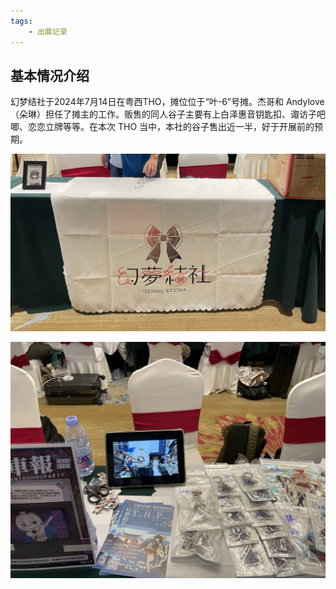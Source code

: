 ```yaml
---
tags:
    - 出展记录
---
```


## 基本情况介绍

幻梦结社于2024年7月14日在粤西THO，摊位位于“叶-6”号摊。杰哥和 Andylove（朵琳）担任了摊主的工作。贩售的同人谷子主要有上白泽惠音钥匙扣、诹访子吧唧、恋恋立牌等等。在本次 THO 当中，本社的谷子售出近一半，好于开展前的预期。

![现场照片](./assets/5616.jpeg)

![现场照片](./assets/5636.jpeg)